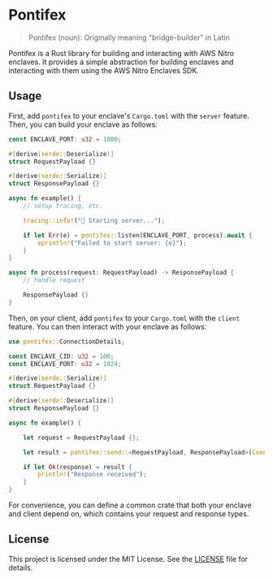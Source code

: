 # Pontifex

> Pontifex (noun): Originally meaning "bridge-builder" in Latin

Pontifex is a Rust library for building and interacting with AWS Nitro enclaves. It provides a simple abstraction for building enclaves and interacting with them using the AWS Nitro Enclaves SDK.

## Usage

First, add `pontifex` to your enclave's `Cargo.toml` with the `server` feature. Then, you can build your enclave as follows:

```rust
const ENCLAVE_PORT: u32 = 1000;

#[derive(serde::Deserialize)]
struct RequestPayload {}

#[derive(serde::Serialize)]
struct ResponsePayload {}

async fn example() {
    // setup tracing, etc.

    tracing::info!("🦀 Starting server...");

    if let Err(e) = pontifex::listen(ENCLAVE_PORT, process).await {
        eprintln!("Failed to start server: {e}");
    }
}

async fn process(request: RequestPayload) -> ResponsePayload {
    // handle request

    ResponsePayload {}
}
```

Then, on your client, add `pontifex` to your `Cargo.toml` with the `client` feature. You can then interact with your enclave as follows:

```rust
use pontifex::ConnectionDetails;

const ENCLAVE_CID: u32 = 100;
const ENCLAVE_PORT: u32 = 1024;

#[derive(serde::Serialize)]
struct RequestPayload {}

#[derive(serde::Deserialize)]
struct ResponsePayload {}

async fn example() {

    let request = RequestPayload {};

    let result = pontifex::send::<RequestPayload, ResponsePayload>(ConnectionDetails::new(ENCLAVE_CID, ENCLAVE_PORT), &request).await;

    if let Ok(response) = result {
        println!("Response received");
    }
}

```

For convenience, you can define a common crate that both your enclave and client depend on, which contains your request and response types.

## License

This project is licensed under the MIT License. See the [LICENSE](LICENSE) file for details.
